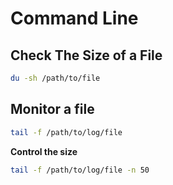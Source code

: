 # Command Line


## Check The Size of a File

```bash
du -sh /path/to/file
```


## Monitor a file

```bash
tail -f /path/to/log/file
```

**Control the size**

```bash
tail -f /path/to/log/file -n 50
```